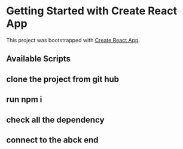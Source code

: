 # Getting Started with Create React App

This project was bootstrapped with [Create React App](https://github.com/facebook/create-react-app).

## Available Scripts

## clone the project from git hub

## run npm i 

## check all the dependency 

## connect to the abck end